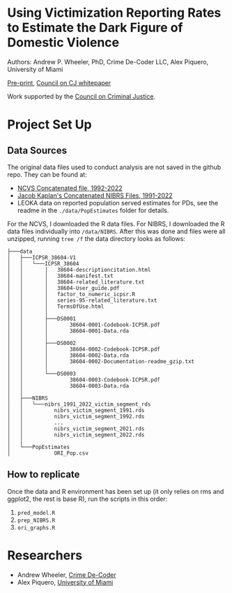 # Using Victimization Reporting Rates to Estimate the Dark Figure of Domestic Violence

Authors: Andrew P. Wheeler, PhD, Crime De-Coder LLC, Alex Piquero, University of Miami

[Pre-print](https://www.crimrxiv.com/pub/wed2u5af/release/1), [Council on CJ whitepaper](https://counciloncj.org/toward-a-better-estimate-of-domestic-violence-in-america/)

Work supported by the [Council on Criminal Justice](https://counciloncj.org/).

# Project Set Up

## Data Sources

The original data files used to conduct analysis are not saved in the github repo. They can be found at:

 - [NCVS Concatenated file, 1992-2022](https://www.icpsr.umich.edu/web/ICPSR/studies/38604)
 - [Jacob Kaplan's Concatenated NIBRS Files, 1991-2022](https://www.openicpsr.org/openicpsr/project/118281/version/V9/view)
 - LEOKA data on reported population served estimates for PDs, see the readme in the `./data/PopEstimates` folder for details.

For the NCVS, I downloaded the R data files. For NIBRS, I downloaded the R data files individually into `/data/NIBRS`. After this was done and files were all unzipped, running `tree /f` the data directory looks as follows:

    ├───data
    │   ├───ICPSR_38604-V1
    │   │   └───ICPSR_38604
    │   │       │   38604-descriptioncitation.html
    │   │       │   38604-manifest.txt
    │   │       │   38604-related_literature.txt
    │   │       │   38604-User_guide.pdf
    │   │       │   factor_to_numeric_icpsr.R
    │   │       │   series-95-related_literature.txt
    │   │       │   TermsOfUse.html
    │   │       │
    │   │       ├───DS0001
    │   │       │       38604-0001-Codebook-ICPSR.pdf
    │   │       │       38604-0001-Data.rda
    │   │       │
    │   │       ├───DS0002
    │   │       │       38604-0002-Codebook-ICPSR.pdf
    │   │       │       38604-0002-Data.rda
    │   │       │       38604-0002-Documentation-readme_gzip.txt
    │   │       │
    │   │       └───DS0003
    │   │               38604-0003-Codebook-ICPSR.pdf
    │   │               38604-0003-Data.rda
    │   │
    │   ├───NIBRS
    │   │   └───nibrs_1991_2022_victim_segment_rds
    │   │          nibrs_victim_segment_1991.rds
    │   │          nibrs_victim_segment_1992.rds
    │   │          ...
    │   │          nibrs_victim_segment_2021.rds
    │   │          nibrs_victim_segment_2022.rds
    │   │
    │   └───PopEstimates
    │              ORI_Pop.csv

## How to replicate

Once the data and R environment has been set up (it only relies on rms and ggplot2, the rest is base R), run the scripts in this order:

 1) `pred_model.R`
 2) `prep_NIBRS.R`
 3) `ori_graphs.R`

# Researchers

 - Andrew Wheeler, [Crime De-Coder](https://crimede-coder.com/)
 - Alex Piquero, [University of Miami](https://people.miami.edu/profile/d506d27f83929e0a9839caa0309ae881)